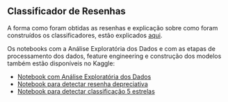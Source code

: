 ## Classificador de Resenhas


A forma como foram obtidas as resenhas e explicação sobre como foram construídos os classificadores, estão explicados [aqui](https://www.kaggle.com/jangelojr/appsbancosbrasileiros).

Os notebooks com a Análise Exploratória dos Dados e com as etapas de processamento dos dados, feature engineering e construção dos modelos também estão disponíveis no Kaggle:
* [Notebook com Análise Exploratória dos Dados](https://www.kaggle.com/jangelojr/appsbancosbrasileiros)
* [Notebook para detectar resenha depreciativa](https://www.kaggle.com/jangelojr/classificarresenhanegativa)
* [Notebook para detectar classificação 5 estrelas](https://www.kaggle.com/jangelojr/classificarcincoestrelas)
